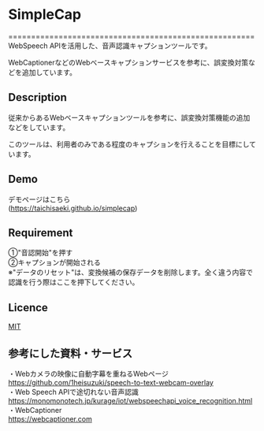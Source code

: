 # SimpleCap

======================================================  
WebSpeech APIを活用した、音声認識キャプションツールです。  

WebCaptionerなどのWebベースキャプションサービスを参考に、誤変換対策などを追加しています。  


## Description
従来からあるWebベースキャプションツールを参考に、誤変換対策機能の追加などをしています。  

このツールは、利用者のみである程度のキャプションを行えることを目標にしています。  


## Demo
デモページはこちら  
(https://taichisaeki.github.io/simplecap)

## Requirement
①"音認開始"を押す  
②キャプションが開始される  
※"データのリセット"は、変換候補の保存データを削除します。全く違う内容で認識を行う際はここを押下してください。

## Licence

[MIT](https://github.com/tcnksm/tool/blob/master/LICENCE)

## 参考にした資料・サービス
・Webカメラの映像に自動字幕を重ねるWebページ  
https://github.com/1heisuzuki/speech-to-text-webcam-overlay  
・Web Speech APIで途切れない音声認識  
https://monomonotech.jp/kurage/iot/webspeechapi_voice_recognition.html  
・WebCaptioner  
https://webcaptioner.com
